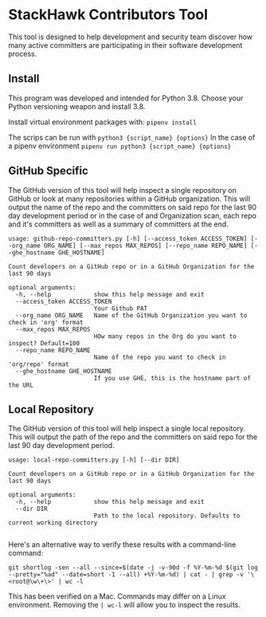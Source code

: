 # StackHawk Contributors Tool
This tool is designed to help development and security team discover how many active committers are participating
in their software development process.

## Install 
This program was developed and intended for Python 3.8. Choose your Python versioning weapon and install 3.8.

Install virtual environment packages with: `pipenv install`

The scrips can be run with `python3 {script_name} {options}` In the case of a pipenv environment 
`pipenv run python3 {script_name} {options}`

## GitHub Specific
The GitHub version of this tool will help inspect a single repository on GitHub or look at many repositories within
a GitHub organization. This will output the name of the repo and the committers on said repo for the last 90 day 
development period or in the case of and Organization scan, each repo and it's committers as well as a summary of 
committers at the end.

```console
usage: github-repo-committers.py [-h] [--access_token ACCESS_TOKEN] [--org_name ORG_NAME] [--max_repos MAX_REPOS] [--repo_name REPO_NAME] [--ghe_hostname GHE_HOSTNAME]

Count developers on a GitHub repo or in a GitHub Organization for the last 90 days

optional arguments:
  -h, --help            show this help message and exit
  --access_token ACCESS_TOKEN
                        Your Github PAT
  --org_name ORG_NAME   Name of the GitHub Organization you want to check in 'org' format
  --max_repos MAX_REPOS
                        HOw many repos in the Org do you want to inspect? Default=100
  --repo_name REPO_NAME
                        Name of the repo you want to check in 'org/repo' format
  --ghe_hostname GHE_HOSTNAME
                        If you use GHE, this is the hostname part of the URL
```


## Local Repository
The GitHub version of this tool will help inspect a single local repository. 
This will output the path of the repo and the committers on said repo for the last 90 day 
development period.

```console
usage: local-repo-committers.py [-h] [--dir DIR] 

Count developers on a GitHub repo or in a GitHub Organization for the last 90 days

optional arguments:
  -h, --help            show this help message and exit
  --dir DIR
                        Path to the local repository. Defaults to current working directory
  
```

Here's an alternative way to verify these results with a command-line command:
```console
git shortlog -sen --all --since=$(date -j -v-90d -f %Y-%m-%d $(git log --pretty="%ad" --date=short -1 --all) +%Y-%m-%d) | cat - | grep -v '\<root@\w\+\>' | wc -l
```
This has been verified on a Mac. Commands may differ on a Linux environment. Removing the `| wc-l` will allow you to inspect the results.